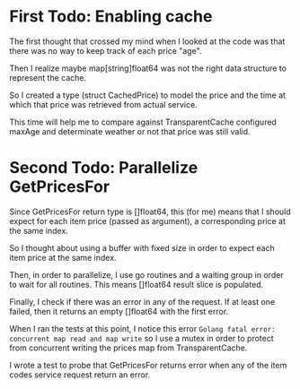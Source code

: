 # First Todo: Enabling cache

The first thought that crossed my mind when I looked at the code was that there was no way to keep track of each price "age".

Then I realize maybe map[string]float64 was not the right data structure to represent the cache.

So I created a type (struct CachedPrice) to model the price and the time at which that price was retrieved from actual service.

This time will help me to compare against TransparentCache configured maxAge and determinate weather or not that price was still valid. 

# Second Todo: Parallelize GetPricesFor

Since GetPricesFor return type is []float64, this (for me) means that I should expect for each item price (passed as argument), a corresponding price at the same index.

So I thought about using a buffer with fixed size in order to expect each item price at the same index.

Then, in order to parallelize, I use go routines and a waiting group in order to wait for all routines. This means []float64 result slice is populated.

Finally, I check if there was an error in any of the request. If at least one failed, then it returns an empty []float64 with the first error.

When I ran the tests at this point, I notice this error `Golang fatal error: concurrent map read and map write` so I use a mutex in order to protect from concurrent writing the prices map from TransparentCache.

I wrote a test to probe that GetPricesFor returns error when any of the item codes service request return an error.
